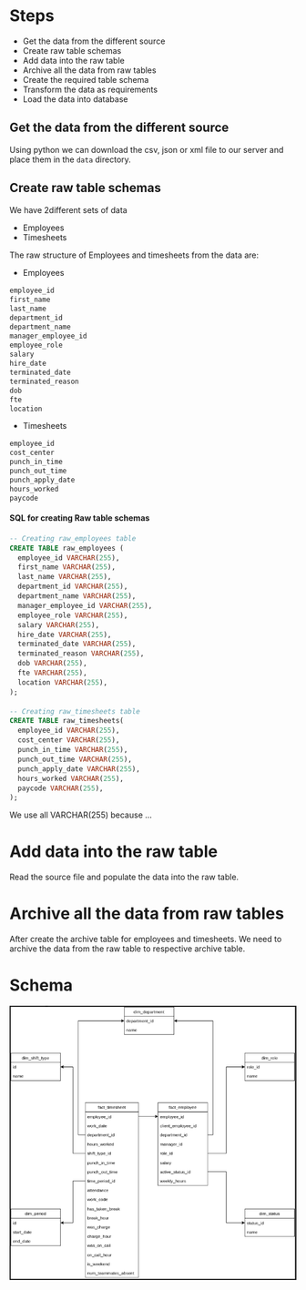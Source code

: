 # Steps

- Get the data from the different source
- Create raw table schemas
- Add data into the raw table
- Archive all the data from raw tables
- Create the required table schema
- Transform the data as requirements
- Load the data into database

## Get the data from the different source

Using python
we can download the csv, json or xml file to our server and place them in the `data` directory.

## Create raw table schemas

We have 2different sets of data

- Employees
- Timesheets

The raw structure of Employees and timesheets from the data are:

- Employees

```
employee_id
first_name
last_name
department_id
department_name
manager_employee_id
employee_role
salary
hire_date
terminated_date
terminated_reason
dob
fte
location
```

- Timesheets

```
employee_id
cost_center
punch_in_time
punch_out_time
punch_apply_date
hours_worked
paycode
```

#### SQL for creating Raw table schemas

```sql
-- Creating raw_employees table
CREATE TABLE raw_employees (
  employee_id VARCHAR(255),
  first_name VARCHAR(255),
  last_name VARCHAR(255),
  department_id VARCHAR(255),
  department_name VARCHAR(255),
  manager_employee_id VARCHAR(255),
  employee_role VARCHAR(255),
  salary VARCHAR(255),
  hire_date VARCHAR(255),
  terminated_date VARCHAR(255),
  terminated_reason VARCHAR(255),
  dob VARCHAR(255),
  fte VARCHAR(255),
  location VARCHAR(255),
);

-- Creating raw_timesheets table
CREATE TABLE raw_timesheets(
  employee_id VARCHAR(255),
  cost_center VARCHAR(255),
  punch_in_time VARCHAR(255),
  punch_out_time VARCHAR(255),
  punch_apply_date VARCHAR(255),
  hours_worked VARCHAR(255),
  paycode VARCHAR(255),
);
```

We use all VARCHAR(255) because ... 

# Add data into the raw table

Read the source file and populate the data into the raw table.

# Archive all the data from raw tables
After create the archive table for employees and timesheets. We need to archive the data from the raw table to respective archive table. 

# Schema 
![Schema](./Schema.png)
